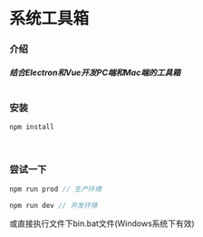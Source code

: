 # 系统工具箱

### 介绍
##### 结合Electron和Vue开发PC端和Mac端的工具箱<br/><br/>

### 安装
```javascript
npm install
```
<br/>

### 尝试一下
```javascript
npm run prod // 生产环境

npm run dev // 开发环境
```
或直接执行文件下bin.bat文件(Windows系统下有效)